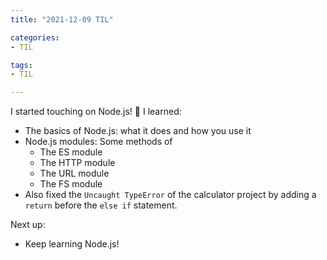 ```yaml
---
title: "2021-12-09 TIL"

categories: 
- TIL

tags:
- TIL

---
```


I started touching on Node.js! 🍏 I learned:

- The basics of Node.js: what it does and how you use it
- Node.js modules: Some methods of
  - The ES module
  - The HTTP module
  - The URL module
  - The FS module
- Also fixed the `Uncaught TypeError` of the calculator project by adding a `return` before the `else if` statement.

Next up:

- Keep learning Node.js!
